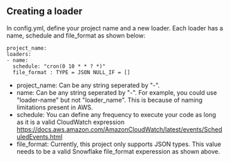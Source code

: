 ## Creating a loader
In config.yml, define your project name and a new loader. Each loader has a name, schedule and file_format as shown below:

    project_name: 
    loaders:
    - name:
      schedule: "cron(0 10 * * ? *)"
      file_format : TYPE = JSON NULL_IF = []


- project_name: Can be any string seperated by "-". 
- name: Can be any string seperated by "-". For example, you could use "loader-name" but not "loader_name". This is because of naming limitations present in AWS.
- schedule: You can define any frequency to execute your code as long as it is a valid CloudWatch expression https://docs.aws.amazon.com/AmazonCloudWatch/latest/events/ScheduledEvents.html  
- file_format: Currently, this project only supports JSON types. This value needs to be a valid Snowflake file_format experession as shown above. 